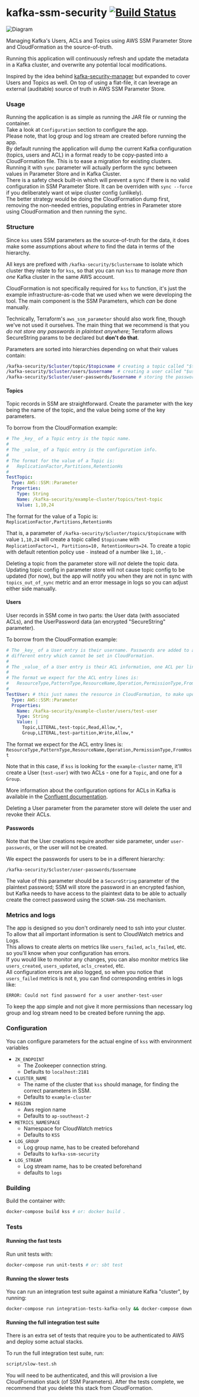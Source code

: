 # kafka-ssm-security [![Build Status](https://travis-ci.org/MYOB-Technology/kafka-ssm-security.svg?branch=master)](https://travis-ci.org/MYOB-Technology/kafka-ssm-security)

![Diagram](resources/kss.png)

Managing Kafka's Users, ACLs and Topics using AWS SSM Parameter Store and CloudFormation as the source-of-truth.

Running this application will continuously refresh and update the metadata in a Kafka cluster, and overwrite any potential local modifications.

Inspired by the idea behind [kafka-security-manager](https://github.com/simplesteph/kafka-security-manager) but expanded to cover Users and Topics as well.
On top of using a flat-file, it can leverage an external (auditable) source of truth in AWS SSM Parameter Store.

### Usage
Running the application is as simple as running the JAR file or running the container.  
Take a look at `Configuration` section to configure the app.  
Please note, that log group and log stream are created before running the app.  
By default running the application will dump the current Kafka configuration (topics, users and ACL) in a format ready to be copy-pasted into a CloudFormation file. This is to ease a migration for existing clusters.  
Running it with `sync` parameter will actually perform the sync between values in Parameter Store and in Kafka Cluster.  
There is a safety check built-in which will prevent a sync if there is no valid configuration in SSM Parameter Store.  It can be overriden with `sync --force` if you deliberately want ot wipe cluster config (unlikely).  
The better strategy would be doing the CloudFormation dump first, removing the non-needed entries, populating entries in Parameter store using CloudFormation and then running the sync.

### Structure
Since `kss` uses SSM parameters as the source-of-truth for the data, it does
make some assumptions about _where_ to find the data in terms of the hierarchy.

All keys are prefixed with `/kafka-security/$clustername` to isolate which
cluster they relate to for `kss`, so that you can run `kss` to manage _more than
one_ Kafka cluster in the same AWS account.

CloudFormation is not specifically required for `kss` to function, it's just
the example infrastructure-as-code that we used when we were developing
the tool. The main component is the SSM Parameters, which _can_ be done manually.

Technically, Terraform's `aws_ssm_parameter` should also work fine,
though we've not used it ourselves. The main thing that we recommend is that
you *do not store any passwords in plaintext anywhere*; Terraform allows
SecureString params to be declared but __don't do that__.

Parameters are sorted into hierarchies depending on what their values contain:
```bash
/kafka-security/$cluster/topic/$topicname # creating a topic called "$topicname", value is the configuration
/kafka-security/$cluster/users/$username  # creating a user called "$username", value is the ACLs for the user
/kafka-security/$cluster/user-passwords/$username # storing the password for "$username", coupled with the above param
```

#### Topics
Topic records in SSM are straightforward. Create the parameter with the key
being the name of the topic, and the value being some of the key parameters.

To borrow from the CloudFormation example:
```yaml
# The _key_ of a Topic entry is the topic name.
#
# The _value_ of a Topic entry is the configuration info.
#
# The format for the value of a Topic is:
#   ReplicationFactor,Partitions,RetentionHs
#
TestTopic:
  Type: AWS::SSM::Parameter
  Properties:
    Type: String
    Name: /kafka-security/example-cluster/topics/test-topic
    Value: 1,10,24
```
The format for the value of a Topic is: `ReplicationFactor,Partitions,RetentionHs`

That is, a parameter of `/kafka-security/$cluster/topics/$topicname` with value `1,10,24`
will create a topic called `$topicname` with `ReplicationFactor=1, Partitions=10, RetentionHours=24`.
To create a topic with default retention policy use `-` instead of a number like `1,10,-`

Deleting a topic from the parameter store will _not_ delete the topic data.
Updating topic config in parameter store will not cause topic config to be updated (for now), but the app will notify you when they are not in sync with `topics_out_of_sync` metric and an error message in logs so you can adjust either side manually.

#### Users
User records in SSM come in two parts: the User data (with associated ACLs),
and the UserPassword data (an encrypted "SecureString" parameter).

To borrow from the CloudFormation example:
```yaml
# The _key_ of a User entry is their username. Passwords are added to a
# different entry which cannot be set in CloudFormation.
#
# The _value_ of a User entry is their ACL information, one ACL per line.
#
# The format we expect for the ACL entry lines is:
#   ResourceType,PatternType,ResourceName,Operation,PermissionType,FromHost
#
TestUser: # this just names the resource in CloudFormation, to make updates to the stack idempotent.
  Type: AWS::SSM::Parameter
  Properties:
    Name: /kafka-security/example-cluster/users/test-user
    Type: String
    Value: |
      Topic,LITERAL,test-topic,Read,Allow,*,
      Group,LITERAL,test-partition,Write,Allow,*
```

The format we expect for the ACL entry lines is: `ResourceType,PatternType,ResourceName,Operation,PermissionType,FromHost`

Note that in this case, if `kss` is looking for the `example-cluster` name,
it'll create a User (`test-user`) with two ACLs - one for a `Topic`, and one for a `Group`.

More information about the configuration options for ACLs in Kafka is available in the [Confluent documentation](https://docs.confluent.io/current/kafka/authorization.html#using-acls).

Deleting a User parameter from the parameter store will delete the user and revoke their ACLs.

#### Passwords
Note that the User creations require another side parameter, under `user-passwords`, or the user will
not be created.

We expect the passwords for users to be in a different hierarchy:
```
/kafka-security/$cluster/user-passwords/$username
```
The value of this parameter should be a `SecureString` parameter of the plaintext password; SSM will
store the password in an encrypted fashion, but Kafka needs to have access to the plaintext data to
be able to actually create the correct password using the `SCRAM-SHA-256` mechanism.

### Metrics and logs
The app is designed so you don't ordinarely need to ssh into your cluster.  
To allow that all important information is sent to CloudWatch metrics and Logs.  
This allows to create alerts on metrics like `users_failed`, `acls_failed`, etc. so you'll know when your configuration has errors.  
If you would like to monitor any changes, you can also monitor metrics like `users_created`, `users_updated`, `acls_created`, etc.  
All configuration errors are also logged, so when you notice that `users_failed` metrics is not `0`, you can find corresponding entries in logs like:  
```
ERROR: Could not find password for a user another-test-user
```  
To keep the app simple and not give it more permissions than necessary log group and log stream need to be created before running the app. 

### Configuration
You can configure parameters for the actual engine of `kss` with environment variables
- `ZK_ENDPOINT`
  - The Zookeeper connection string.
  - Defaults to `localhost:2181`
- `CLUSTER_NAME`
  - The name of the cluster that `kss` should manage, for finding the correct parameters in SSM.
  - Defaults to `example-cluster`
- `REGION`
  - Aws region name
  - Defaults to `ap-southeast-2`
- `METRICS_NAMESPACE`
  - Namespace for CloudWatch metrics
  - Defaults to `KSS`
- `LOG_GROUP`
  - Log group name, has to be created beforehand
  - Defaults to `kafka-ssm-security`
- `LOG_STREAM`
  - Log stream name, has to be created beforehand
  - defaults to `logs`

### Building
Build the container with:
```bash
docker-compose build kss # or: docker build .
```

### Tests

#### Running the fast tests
Run unit tests with:
```bash
docker-compose run unit-tests # or: sbt test
```

#### Running the slower tests
You can run an integration test suite against a miniature Kafka "cluster", by running:
```bash
docker-compose run integration-tests-kafka-only && docker-compose down # to cleanup the 'cluster'
```

#### Running the full integration test suite
There is an extra set of tests that require you to be authenticated to AWS and deploy some actual stacks.

To run the full integration test suite, run:
```bash
script/slow-test.sh
```

You will need to be authenticated, and this will provision a live CloudFormation stack (of SSM Parameters).
After the tests complete, we recommend that you delete this stack from CloudFormation.

